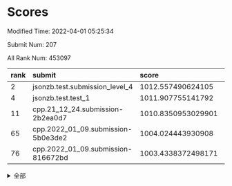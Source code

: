 # Scores

Modified Time: 2022-04-01 05:25:34

Submit Num: 207

All Rank Num: 453097

| rank |               submit               |       score        |       sigma        | pk_num |
| :--- | :--------------------------------- | :----------------- | :----------------- | :----- |
| 2    | jsonzb.test.submission_level_4     | 1012.557490624105  | 0.8038108394690644 | 8758   |
| 4    | jsonzb.test.test_1                 | 1011.907755141792  | 0.7749034666873278 | 8756   |
| 11   | cpp.21_12_24.submission-2b2ea0d7   | 1010.8350953029901 | 0.7931656143650878 | 8760   |
| 65   | cpp.2022_01_09.submission-5b0e3de2 | 1004.024443930908  | 0.7065964110110017 | 8754   |
| 76   | cpp.2022_01_09.submission-816672bd | 1003.4338372498171 | 0.7009769217393499 | 8754   |


<details>
<summary>全部</summary>

| rank |                 submit                 |       score        |       sigma        | pk_num |
| :--- | :------------------------------------- | :----------------- | :----------------- | :----- |
| 1    | gobigger.level_3.submission_level_3_19 | 1012.7427574962819 | 0.7880877858754193 | 8753   |
| 2    | jsonzb.test.submission_level_4         | 1012.557490624105  | 0.8038108394690644 | 8758   |
| 3    | gobigger.level_3.submission_level_3_26 | 1011.9902115248722 | 0.7732926438454966 | 8756   |
| 4    | jsonzb.test.test_1                     | 1011.907755141792  | 0.7749034666873278 | 8756   |
| 5    | gobigger.level_3.submission_level_3_16 | 1011.6647420354428 | 0.7633304518775822 | 8754   |
| 6    | gobigger.level_3.submission_level_3_36 | 1011.2017824006929 | 0.7772693161949233 | 8759   |
| 7    | gobigger.level_3.submission_level_3_11 | 1011.0892644125439 | 0.7522438885208803 | 8756   |
| 8    | gobigger.level_3.submission_level_3_39 | 1011.0868773687289 | 0.7734451864808439 | 8754   |
| 9    | gobigger.level_3.submission_level_3_13 | 1011.0433775457976 | 0.7560198956455069 | 8758   |
| 10   | gobigger.level_3.submission_level_3_0  | 1010.9905132385345 | 0.7643218404923323 | 8754   |
| 11   | cpp.21_12_24.submission-2b2ea0d7       | 1010.8350953029901 | 0.7931656143650878 | 8760   |
| 12   | gobigger.level_3.submission_level_3_30 | 1010.7244097733039 | 0.7449911313544236 | 8756   |
| 13   | gobigger.level_3.submission_level_3_28 | 1010.711028650288  | 0.7766866696515026 | 8757   |
| 14   | gobigger.level_3.submission_level_3_31 | 1010.6462348213072 | 0.7505732460412997 | 8752   |
| 15   | gobigger.level_3.submission_level_3_27 | 1010.6170699350256 | 0.7595834110805793 | 8755   |
| 16   | gobigger.level_3.submission_level_3_9  | 1010.615613786303  | 0.7605704605961596 | 8760   |
| 17   | gobigger.level_3.submission_level_3_18 | 1010.5841466039575 | 0.7747333631891029 | 8757   |
| 18   | gobigger.level_3.submission_level_3_17 | 1010.5273613368721 | 0.7737679685682083 | 8758   |
| 19   | gobigger.level_3.submission_level_3_44 | 1010.5225409561037 | 0.7835756435039652 | 8754   |
| 20   | gobigger.level_3.submission_level_3_45 | 1010.4192132279034 | 0.779453486860126  | 8757   |
| 21   | gobigger.level_3.submission_level_3_20 | 1010.3414205363157 | 0.7428141540584131 | 8762   |
| 22   | gobigger.level_3.submission_level_3_2  | 1010.3152807173086 | 0.7687798505172239 | 8754   |
| 23   | gobigger.level_3.submission_level_3_6  | 1010.2977376817329 | 0.7797166286929804 | 8756   |
| 24   | gobigger.level_3.submission_level_3_46 | 1010.2152459384541 | 0.7776686454196939 | 8752   |
| 25   | gobigger.level_3.submission_level_3_47 | 1010.162791216719  | 0.7556516947875831 | 8755   |
| 26   | gobigger.level_3.submission_level_3_38 | 1010.1227314188484 | 0.7530923319987529 | 8757   |
| 27   | gobigger.level_3.submission_level_3_14 | 1009.9997089968475 | 0.7740803754200015 | 8755   |
| 28   | gobigger.level_3.submission_level_3_22 | 1009.9912789491912 | 0.7497818925709991 | 8754   |
| 29   | gobigger.level_3.submission_level_3_43 | 1009.9565582421833 | 0.7551647456127301 | 8754   |
| 30   | gobigger.level_3.submission_level_3_42 | 1009.8726188809775 | 0.7589119491302972 | 8754   |
| 31   | gobigger.level_3.submission_level_3_49 | 1009.8711035290671 | 0.7466167678627821 | 8752   |
| 32   | gobigger.level_3.submission_level_3_12 | 1009.8635759592837 | 0.7647126382339924 | 8752   |
| 33   | gobigger.level_3.submission_level_3_37 | 1009.855597898043  | 0.7443049920081894 | 8757   |
| 34   | gobigger.level_3.submission_level_3_7  | 1009.7588795654253 | 0.7635501297599916 | 8756   |
| 35   | gobigger.level_3.submission_level_3_40 | 1009.7306677268933 | 0.7505262565685241 | 8752   |
| 36   | gobigger.level_3.submission_level_3_21 | 1009.6980866101148 | 0.7528661280986756 | 8757   |
| 37   | gobigger.level_3.submission_level_3_8  | 1009.6896726072148 | 0.7509853331755197 | 8760   |
| 38   | gobigger.level_3.submission_level_3_35 | 1009.6063276257405 | 0.7452148156198278 | 8759   |
| 39   | gobigger.level_3.submission_level_3_1  | 1009.595853152917  | 0.7683088649658161 | 8759   |
| 40   | gobigger.level_3.submission_level_3_41 | 1009.5785798689998 | 0.7576695899605175 | 8756   |
| 41   | gobigger.level_3.submission_level_3_10 | 1009.425054849078  | 0.7537267591114731 | 8753   |
| 42   | gobigger.level_3.submission_level_3_5  | 1009.375492546331  | 0.7521209297461227 | 8755   |
| 43   | gobigger.level_3.submission_level_3_23 | 1009.3220521683598 | 0.7519993871159223 | 8763   |
| 44   | gobigger.level_3.submission_level_3_33 | 1009.2570230422767 | 0.7573027653963741 | 8751   |
| 45   | gobigger.level_3.submission_level_3_34 | 1009.2023588930024 | 0.7546663440103255 | 8758   |
| 46   | gobigger.level_3.submission_level_3_29 | 1009.1403938203592 | 0.751148548965683  | 8760   |
| 47   | gobigger.level_3.submission_level_3_48 | 1008.9986789564394 | 0.7509852784687575 | 8754   |
| 48   | gobigger.level_3.submission_level_3_32 | 1008.9492297341716 | 0.7571123203896247 | 8760   |
| 49   | gobigger.level_3.submission_level_3_15 | 1008.8301012550455 | 0.7348657606039631 | 8753   |
| 50   | gobigger.level_3.submission_level_3_3  | 1008.7508393888347 | 0.7409884102982683 | 8756   |
| 51   | gobigger.level_3.submission_level_3_4  | 1008.7504598935612 | 0.7392844117927735 | 8748   |
| 52   | gobigger.level_3.submission_level_3_24 | 1008.7107103152758 | 0.7325255406736471 | 8749   |
| 53   | gobigger.level_3.submission_level_3_25 | 1008.6007711027313 | 0.7279628223667314 | 8758   |
| 54   | gobigger.level_1.submission_level_1_32 | 1005.1044210508949 | 0.723280910767008  | 8761   |
| 55   | gobigger.level_1.submission_level_1_21 | 1004.9437631994408 | 0.7141194010547441 | 8755   |
| 56   | gobigger.level_1.submission_level_1_22 | 1004.685646091304  | 0.7068485000398113 | 8751   |
| 57   | gobigger.level_1.submission_level_1_47 | 1004.6837281477058 | 0.6938734857120564 | 8757   |
| 58   | gobigger.level_1.submission_level_1_38 | 1004.4518238906589 | 0.7108417310107583 | 8754   |
| 59   | gobigger.level_1.submission_level_1_1  | 1004.2618879248283 | 0.7169608062794602 | 8759   |
| 60   | gobigger.level_1.submission_level_1_0  | 1004.2447673210252 | 0.7209218110931144 | 8750   |
| 61   | gobigger.level_1.submission_level_1_37 | 1004.1824938349899 | 0.7187820387033271 | 8757   |
| 62   | gobigger.level_1.submission_level_1_30 | 1004.1713973303423 | 0.6948857051551529 | 8753   |
| 63   | gobigger.level_1.submission_level_1_36 | 1004.1223817613334 | 0.7216460064507909 | 8756   |
| 64   | gobigger.level_1.submission_level_1_48 | 1004.043218293027  | 0.7255399734013714 | 8756   |
| 65   | cpp.2022_01_09.submission-5b0e3de2     | 1004.024443930908  | 0.7065964110110017 | 8754   |
| 66   | gobigger.level_1.submission_level_1_31 | 1003.8766898200813 | 0.7150649286619738 | 8759   |
| 67   | gobigger.level_1.submission_level_1_42 | 1003.7913271894871 | 0.7211429810703995 | 8759   |
| 68   | gobigger.level_1.submission_level_1_28 | 1003.7595093805098 | 0.7218968220477756 | 8759   |
| 69   | gobigger.level_1.submission_level_1_13 | 1003.6932796467141 | 0.7101618597954024 | 8758   |
| 70   | gobigger.level_1.submission_level_1_16 | 1003.6721959841377 | 0.7085267141678149 | 8762   |
| 71   | gobigger.level_1.submission_level_1_7  | 1003.6372033603755 | 0.7058109271984906 | 8752   |
| 72   | gobigger.level_1.submission_level_1_39 | 1003.616386071972  | 0.7190370810580613 | 8760   |
| 73   | gobigger.level_1.submission_level_1_12 | 1003.6045231832858 | 0.7120243659123998 | 8754   |
| 74   | gobigger.level_1.submission_level_1_29 | 1003.4902976057305 | 0.7273360347749899 | 8757   |
| 75   | gobigger.level_1.submission_level_1_18 | 1003.4635560580704 | 0.7084698567372821 | 8754   |
| 76   | cpp.2022_01_09.submission-816672bd     | 1003.4338372498171 | 0.7009769217393499 | 8754   |
| 77   | gobigger.level_1.submission_level_1_40 | 1003.4058987829249 | 0.7251616268698787 | 8756   |
| 78   | gobigger.level_1.submission_level_1_46 | 1003.4008952353237 | 0.713301358108242  | 8754   |
| 79   | gobigger.level_1.submission_level_1_44 | 1003.3700256153539 | 0.7045359206444086 | 8757   |
| 80   | gobigger.level_1.submission_level_1_20 | 1003.3017371177343 | 0.7148539938332324 | 8760   |
| 81   | gobigger.level_1.submission_level_1_15 | 1003.2563427676538 | 0.7271358885887514 | 8759   |
| 82   | gobigger.level_1.submission_level_1_5  | 1003.2261258808663 | 0.7132049287913723 | 8751   |
| 83   | gobigger.level_1.submission_level_1_41 | 1003.1788542029788 | 0.7124376533460304 | 8752   |
| 84   | gobigger.level_1.submission_level_1_49 | 1003.1681832453379 | 0.7254180828571374 | 8760   |
| 85   | gobigger.level_1.submission_level_1_35 | 1003.1389297272627 | 0.7154418716081896 | 8753   |
| 86   | gobigger.level_1.submission_level_1_43 | 1003.1388792751777 | 0.709991270511105  | 8760   |
| 87   | gobigger.level_1.submission_level_1_14 | 1003.0150881356979 | 0.7093096382569722 | 8753   |
| 88   | gobigger.level_1.submission_level_1_25 | 1003.0139313124349 | 0.7218486764352541 | 8755   |
| 89   | gobigger.level_1.submission_level_1_24 | 1002.9800349783679 | 0.7211882987795492 | 8757   |
| 90   | gobigger.level_1.submission_level_1_34 | 1002.956600966917  | 0.7115429631230958 | 8757   |
| 91   | gobigger.level_1.submission_level_1_11 | 1002.8138806676758 | 0.7123422364789639 | 8752   |
| 92   | gobigger.level_1.submission_level_1_9  | 1002.7736455027818 | 0.7178383239065046 | 8754   |
| 93   | gobigger.level_1.submission_level_1_8  | 1002.7706883785739 | 0.7128793702809306 | 8756   |
| 94   | gobigger.level_1.submission_level_1_4  | 1002.7529547175994 | 0.709162403778874  | 8756   |
| 95   | gobigger.level_1.submission_level_1_26 | 1002.7507058153053 | 0.7234634902003809 | 8756   |
| 96   | gobigger.level_1.submission_level_1_2  | 1002.750107758812  | 0.7082342873106416 | 8755   |
| 97   | gobigger.level_1.submission_level_1_3  | 1002.6657379620441 | 0.7048699183875232 | 8751   |
| 98   | gobigger.level_1.submission_level_1_45 | 1002.6583943652506 | 0.7165278416176127 | 8760   |
| 99   | gobigger.level_1.submission_level_1_6  | 1002.6575287498551 | 0.70538322512365   | 8754   |
| 100  | gobigger.level_1.submission_level_1_33 | 1002.5803152961981 | 0.7135889985125579 | 8755   |
| 101  | gobigger.level_1.submission_level_1_27 | 1002.5217354767633 | 0.7217163653493602 | 8759   |
| 102  | gobigger.level_1.submission_level_1_10 | 1002.5075037088699 | 0.7158077903188247 | 8753   |
| 103  | gobigger.level_1.submission_level_1_19 | 1002.2492477545903 | 0.7110018171197579 | 8758   |
| 104  | gobigger.level_1.submission_level_1_17 | 1002.2094155650382 | 0.7225874019964794 | 8756   |
| 105  | gobigger.level_1.submission_level_1_23 | 1002.0504922126072 | 0.7067665161452282 | 8759   |
| 106  | gobigger.random.submission_random_22   | 997.0135636910247  | 0.6993697129762662 | 8756   |
| 107  | gobigger.random.submission_random_39   | 996.8335495187148  | 0.6977655855220355 | 8755   |
| 108  | gobigger.random.submission_random_28   | 996.7762149812992  | 0.7171232600709175 | 8752   |
| 109  | gobigger.random.submission_random_11   | 996.6435114436583  | 0.706662399964548  | 8762   |
| 110  | gobigger.random.submission_random_21   | 996.5562748901907  | 0.7230692441826022 | 8756   |
| 111  | gobigger.random.submission_random_48   | 996.5400655270769  | 0.7205864176533969 | 8754   |
| 112  | gobigger.random.submission_random_34   | 996.5377393939393  | 0.6992805944763318 | 8752   |
| 113  | gobigger.random.submission_random_0    | 996.4989074458607  | 0.7148653614151586 | 8758   |
| 114  | gobigger.random.submission_random_7    | 996.4863194444284  | 0.7150609439743945 | 8754   |
| 115  | gobigger.random.submission_random_32   | 996.4794176938857  | 0.7171128723305175 | 8759   |
| 116  | gobigger.random.submission_random_20   | 996.4776194591028  | 0.706441182789714  | 8756   |
| 117  | gobigger.random.submission_random_13   | 996.3951635652091  | 0.7218120497213895 | 8759   |
| 118  | gobigger.random.submission_random_23   | 996.3884962057458  | 0.7115214454723482 | 8757   |
| 119  | gobigger.random.submission_random_38   | 996.3527399382585  | 0.6982926869755911 | 8759   |
| 120  | gobigger.random.submission_random_19   | 996.2959791413242  | 0.7141042963140914 | 8757   |
| 121  | gobigger.random.submission_random_2    | 996.2857652831015  | 0.7109818527181793 | 8754   |
| 122  | gobigger.random.submission_random_42   | 996.2549206962435  | 0.7097378715014533 | 8753   |
| 123  | gobigger.random.submission_random_46   | 996.178444643777   | 0.703564253020127  | 8755   |
| 124  | gobigger.random.submission_random_36   | 996.159048306609   | 0.7115075137089141 | 8752   |
| 125  | gobigger.random.submission_random_33   | 996.109594960695   | 0.7096787671822146 | 8753   |
| 126  | gobigger.random.submission_random_5    | 996.0392215285456  | 0.7045199255754699 | 8752   |
| 127  | gobigger.random.submission_random_41   | 996.0322465164218  | 0.7099671941563328 | 8754   |
| 128  | gobigger.random.submission_random_35   | 995.9851960375366  | 0.7176913561840504 | 8754   |
| 129  | gobigger.random.submission_random_12   | 995.9008701117987  | 0.7242162580097294 | 8755   |
| 130  | gobigger.random.submission_random_18   | 995.8964545312941  | 0.7234541424677517 | 8759   |
| 131  | gobigger.random.submission_random_6    | 995.8953561790303  | 0.7014405137323589 | 8757   |
| 132  | gobigger.random.submission_random_17   | 995.8577439745434  | 0.7107398436961068 | 8756   |
| 133  | gobigger.random.submission_random_26   | 995.8515069383498  | 0.7102821559824265 | 8757   |
| 134  | gobigger.random.submission_random_29   | 995.8205266269057  | 0.7175294090078089 | 8757   |
| 135  | gobigger.random.submission_random_45   | 995.8195572862995  | 0.7091996628970112 | 8757   |
| 136  | gobigger.random.submission_random_31   | 995.7442301249131  | 0.705452858786656  | 8754   |
| 137  | gobigger.random.submission_random_44   | 995.697486118101   | 0.7023516983699492 | 8754   |
| 138  | gobigger.random.submission_random_8    | 995.6881440289633  | 0.7074670371712313 | 8758   |
| 139  | gobigger.random.submission_random_47   | 995.6843484763835  | 0.7201102036990917 | 8761   |
| 140  | gobigger.random.submission_random_14   | 995.6338111718799  | 0.7105759595622706 | 8747   |
| 141  | gobigger.random.submission_random_37   | 995.6330798909629  | 0.7140398754886847 | 8754   |
| 142  | gobigger.random.submission_random_49   | 995.627529198378   | 0.7053041896559206 | 8755   |
| 143  | gobigger.random.submission_random_16   | 995.6057560292986  | 0.7150869721626979 | 8756   |
| 144  | gobigger.random.submission_random_24   | 995.5773681211999  | 0.7154116028239283 | 8764   |
| 145  | gobigger.random.submission_random_4    | 995.5343274333682  | 0.7165591751921049 | 8751   |
| 146  | gobigger.random.submission_random_43   | 995.4789621196626  | 0.7125260472798876 | 8756   |
| 147  | gobigger.random.submission_random_9    | 995.4437543523912  | 0.7161618157407574 | 8760   |
| 148  | gobigger.random.submission_random_30   | 995.4279815308155  | 0.7044047028667365 | 8750   |
| 149  | gobigger.random.submission_random_10   | 995.3779195990077  | 0.7027481026106983 | 8761   |
| 150  | gobigger.random.submission_random_3    | 995.2995553653197  | 0.7373634038672813 | 8761   |
| 151  | gobigger.random.submission_random_25   | 995.256923529585   | 0.7129407827150547 | 8756   |
| 152  | gobigger.random.submission_random_1    | 995.0914872361293  | 0.7224119068790162 | 8752   |
| 153  | gobigger.level_2.submission_level_2_48 | 995.0634336342689  | 0.7237937273016739 | 8750   |
| 154  | gobigger.random.submission_random_40   | 995.0329730049228  | 0.720099569869835  | 8748   |
| 155  | gobigger.random.submission_random_27   | 994.6631978917454  | 0.7186603090474214 | 8753   |
| 156  | gobigger.level_2.submission_level_2_21 | 994.4048929320898  | 0.734871458786498  | 8753   |
| 157  | gobigger.level_2.submission_level_2_20 | 994.3437291120393  | 0.7193286468623934 | 8757   |
| 158  | gobigger.random.submission_random_15   | 994.3126389330074  | 0.7183171431876454 | 8754   |
| 159  | gobigger.level_2.submission_level_2_27 | 993.5229803395885  | 0.7489833757480301 | 8753   |
| 160  | gobigger.level_2.submission_level_2_45 | 993.4464336419478  | 0.7402155869054665 | 8758   |
| 161  | gobigger.level_2.submission_level_2_47 | 993.3870738678455  | 0.7342666551802226 | 8760   |
| 162  | gobigger.level_2.submission_level_2_30 | 993.2596294287426  | 0.754573114032369  | 8754   |
| 163  | gobigger.level_2.submission_level_2_16 | 993.2571958009702  | 0.7410975288238116 | 8759   |
| 164  | gobigger.level_2.submission_level_2_2  | 993.187857976888   | 0.7351536554417575 | 8758   |
| 165  | gobigger.level_2.submission_level_2_11 | 993.059112584063   | 0.7354820822286985 | 8750   |
| 166  | gobigger.level_2.submission_level_2_22 | 993.0246397526117  | 0.7495654805720315 | 8757   |
| 167  | gobigger.level_2.submission_level_2_14 | 993.012041464027   | 0.7480877633318063 | 8752   |
| 168  | gobigger.level_2.submission_level_2_13 | 992.900228778789   | 0.7299262668808073 | 8755   |
| 169  | gobigger.level_2.submission_level_2_38 | 992.8669437138138  | 0.7477682971644517 | 8753   |
| 170  | gobigger.level_2.submission_level_2_39 | 992.7931487123243  | 0.7383523610971451 | 8757   |
| 171  | gobigger.level_2.submission_level_2_26 | 992.7167693978828  | 0.7323786973347891 | 8756   |
| 172  | gobigger.level_2.submission_level_2_6  | 992.6162282862222  | 0.757103653130099  | 8753   |
| 173  | gobigger.level_2.submission_level_2_42 | 992.568570536204   | 0.7635818479552665 | 8754   |
| 174  | gobigger.level_2.submission_level_2_15 | 992.4707749624818  | 0.7363098614240005 | 8756   |
| 175  | gobigger.level_2.submission_level_2_35 | 992.4534740169572  | 0.7399476914594537 | 8753   |
| 176  | gobigger.level_2.submission_level_2_31 | 992.4234363777734  | 0.744009691856424  | 8753   |
| 177  | gobigger.level_2.submission_level_2_36 | 992.3161263855983  | 0.7491045402407951 | 8756   |
| 178  | gobigger.level_2.submission_level_2_1  | 992.2582843010872  | 0.7344344879850336 | 8754   |
| 179  | gobigger.level_2.submission_level_2_8  | 992.1761471225964  | 0.7435498218894927 | 8749   |
| 180  | gobigger.level_2.submission_level_2_44 | 992.1528761469574  | 0.7612440487811032 | 8751   |
| 181  | gobigger.level_2.submission_level_2_24 | 992.1416703586916  | 0.7541353057462805 | 8758   |
| 182  | gobigger.level_2.submission_level_2_37 | 992.0548904762722  | 0.7586825598722743 | 8755   |
| 183  | gobigger.level_2.submission_level_2_19 | 992.0487566426715  | 0.7658895986096677 | 8756   |
| 184  | gobigger.level_2.submission_level_2_40 | 992.0008310791205  | 0.7356955490861113 | 8758   |
| 185  | gobigger.level_2.submission_level_2_10 | 991.9940427083702  | 0.75688226552712   | 8757   |
| 186  | gobigger.level_2.submission_level_2_46 | 991.9920291786312  | 0.736204305528327  | 8749   |
| 187  | gobigger.level_2.submission_level_2_43 | 991.9033524325708  | 0.7460387968174396 | 8752   |
| 188  | gobigger.level_2.submission_level_2_34 | 991.9012203148382  | 0.7468919415829951 | 8757   |
| 189  | gobigger.level_2.submission_level_2_28 | 991.8473076768893  | 0.7377737413296572 | 8753   |
| 190  | gobigger.level_2.submission_level_2_25 | 991.8225600900939  | 0.7359756390042123 | 8753   |
| 191  | gobigger.level_2.submission_level_2_17 | 991.7125721373263  | 0.75302400284859   | 8750   |
| 192  | gobigger.level_2.submission_level_2_7  | 991.6511523004515  | 0.7457611556089112 | 8754   |
| 193  | gobigger.level_2.submission_level_2_23 | 991.6335624328124  | 0.7423481840782096 | 8756   |
| 194  | gobigger.level_2.submission_level_2_4  | 991.2977197189103  | 0.7570622656713952 | 8752   |
| 195  | gobigger.level_2.submission_level_2_49 | 991.2759941187303  | 0.7574271613327174 | 8758   |
| 196  | gobigger.level_2.submission_level_2_5  | 991.2252950085394  | 0.7692019706181857 | 8750   |
| 197  | gobigger.level_2.submission_level_2_18 | 991.2182701197466  | 0.7458406132725577 | 8757   |
| 198  | gobigger.level_2.submission_level_2_29 | 991.0750759319617  | 0.75464997530268   | 8758   |
| 199  | gobigger.level_2.submission_level_2_41 | 990.895998211282   | 0.7649707265778244 | 8758   |
| 200  | gobigger.level_2.submission_level_2_33 | 990.8480897365939  | 0.76529165652923   | 8752   |
| 201  | gobigger.level_2.submission_level_2_3  | 990.8086281008211  | 0.7290252314274042 | 8755   |
| 202  | gobigger.level_2.submission_level_2_32 | 990.7500602636908  | 0.764899466054007  | 8753   |
| 203  | gobigger.level_2.submission_level_2_12 | 990.5173579955062  | 0.7782804943920629 | 8764   |
| 204  | gobigger.level_2.submission_level_2_0  | 990.0053036721588  | 0.7595647994694124 | 8754   |
| 205  | gobigger.level_2.submission_level_2_9  | 989.2823399432277  | 0.7921899749537457 | 8754   |
| 206  | gobigger.none.submission_none_0        | 976.9205063682933  | 1.345792895762355  | 8757   |
| 207  | gobigger.none.submission_none_1        | 975.1192335127372  | 1.6211894019916238 | 8760   |

</details>